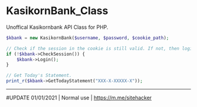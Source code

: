 # KasikornBank_Class

Unoffical Kasikornbank API Class for PHP.

```php
$kbank = new KasikornBank($username, $password, $cookie_path);

// Check if the session in the cookie is still valid. If not, then login again.
if (!$kbank->CheckSession()) {
	$kbank->Login();
}

// Get Today's Statement.
print_r($kbank->GetTodayStatement("XXX-X-XXXXX-X"));

```

---

#UPDATE 01/01/2021 | Normal use | https://m.me/sitehacker
